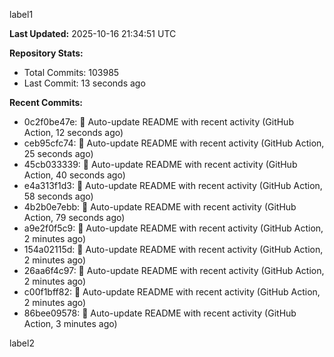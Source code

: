 
label1 
<!-- ACTIVITY_START -->
**Last Updated:** 2025-10-16 21:34:51 UTC

**Repository Stats:**
- Total Commits: 103985
- Last Commit: 13 seconds ago

**Recent Commits:**
- 0c2f0be47e: 🤖 Auto-update README with recent activity (GitHub Action, 12 seconds ago)
- ceb95cfc74: 🤖 Auto-update README with recent activity (GitHub Action, 25 seconds ago)
- 45cb033339: 🤖 Auto-update README with recent activity (GitHub Action, 40 seconds ago)
- e4a313f1d3: 🤖 Auto-update README with recent activity (GitHub Action, 58 seconds ago)
- 4b2b0e7ebb: 🤖 Auto-update README with recent activity (GitHub Action, 79 seconds ago)
- a9e2f0f5c9: 🤖 Auto-update README with recent activity (GitHub Action, 2 minutes ago)
- 154a02115d: 🤖 Auto-update README with recent activity (GitHub Action, 2 minutes ago)
- 26aa6f4c97: 🤖 Auto-update README with recent activity (GitHub Action, 2 minutes ago)
- c00f1bff82: 🤖 Auto-update README with recent activity (GitHub Action, 2 minutes ago)
- 86bee09578: 🤖 Auto-update README with recent activity (GitHub Action, 3 minutes ago)
<!-- ACTIVITY_END -->

label2
